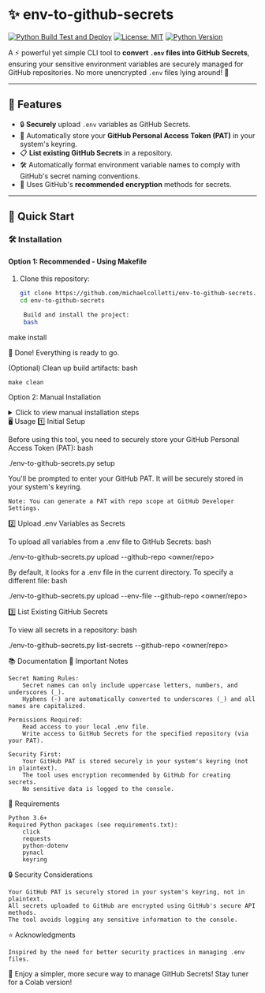 # ✨ env-to-github-secrets

[![Python Build Test and Deploy](https://github.com/michaelcolletti/env-to-github-secrets/actions/workflows/python-app-cicd.yml/badge.svg)](https://github.com/michaelcolletti/env-to-github-secrets/actions)
[![License: MIT](https://img.shields.io/badge/License-MIT-blue.svg)](https://opensource.org/licenses/MIT)
[![Python Version](https://img.shields.io/badge/python-3.6%2B-blue)](https://www.python.org/downloads/)

A ⚡ powerful yet simple CLI tool to **convert `.env` files into GitHub Secrets**, ensuring your sensitive environment variables are securely managed for GitHub repositories. No more unencrypted `.env` files lying around! 🚀

---

## 🎯 Features

- 🔒 **Securely** upload `.env` variables as GitHub Secrets.
- 🔑 Automatically store your **GitHub Personal Access Token (PAT)** in your system's keyring.
- 📋 **List existing GitHub Secrets** in a repository.
- 🛠️ Automatically format environment variable names to comply with GitHub's secret naming conventions.
- 💾 Uses GitHub's **recommended encryption** methods for secrets.

---

## 🚀 Quick Start

### 🛠️ Installation

#### Option 1: **Recommended - Using Makefile**

1. Clone this repository:
   ```bash
   git clone https://github.com/michaelcolletti/env-to-github-secrets.git
   cd env-to-github-secrets

    Build and install the project:
    bash

make install

🎉 Done! Everything is ready to go.

(Optional) Clean up build artifacts:
bash

    make clean

Option 2: Manual Installation
<details> <summary>Click to view manual installation steps</summary>

    Clone this repository:
    bash

git clone https://github.com/michaelcolletti/env-to-github-secrets.git
cd env-to-github-secrets

Install the required dependencies:
bash

pip install -r requirements.txt

Make the script executable:
bash

    chmod +x env-to-github-secrets.py

</details>
🖥️ Usage
1️⃣ Initial Setup

Before using this tool, you need to securely store your GitHub Personal Access Token (PAT):
bash

./env-to-github-secrets.py setup

You'll be prompted to enter your GitHub PAT. It will be securely stored in your system's keyring.

    Note: You can generate a PAT with repo scope at GitHub Developer Settings.

2️⃣ Upload .env Variables as Secrets

To upload all variables from a .env file to GitHub Secrets:
bash

./env-to-github-secrets.py upload --github-repo <owner/repo>

By default, it looks for a .env file in the current directory. To specify a different file:
bash

./env-to-github-secrets.py upload --env-file <path-to-env-file> --github-repo <owner/repo>

3️⃣ List Existing GitHub Secrets

To view all secrets in a repository:
bash

./env-to-github-secrets.py list-secrets --github-repo <owner/repo>

📚 Documentation
📝 Important Notes

    Secret Naming Rules:
        Secret names can only include uppercase letters, numbers, and underscores (_).
        Hyphens (-) are automatically converted to underscores (_) and all names are capitalized.

    Permissions Required:
        Read access to your local .env file.
        Write access to GitHub Secrets for the specified repository (via your PAT).

    Security First:
        Your GitHub PAT is stored securely in your system's keyring (not in plaintext).
        The tool uses encryption recommended by GitHub for creating secrets.
        No sensitive data is logged to the console.

🔧 Requirements

    Python 3.6+
    Required Python packages (see requirements.txt):
        click
        requests
        python-dotenv
        pynacl
        keyring

🔒 Security Considerations

    Your GitHub PAT is securely stored in your system's keyring, not in plaintext.
    All secrets uploaded to GitHub are encrypted using GitHub's secure API methods.
    The tool avoids logging any sensitive information to the console.


⭐ Acknowledgments

    Inspired by the need for better security practices in managing .env files.
    
🌟 Enjoy a simpler, more secure way to manage GitHub Secrets! Stay tuner for a Colab version!
